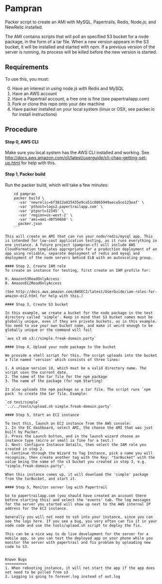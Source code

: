 Pampran
=======

Packer script to create an AMI with MySQL, Papertrails, Redis, Node.js, and NewRelic installed.

The AMI contains scripts that will poll an specified S3 bucket for a node package, in the form of a tar file. When a new version appears in the S3 bucket, it will be installed and started with npm. If a previous version of the server is running, its process will be killed before the new version is started.

Requirements
------------
To use this, you must:

0. Have an interest in using node.js with Redis and MySQL
0. Have an AWS account
0. Have a Papertrail account, a free one is fine (see papertrailapp.com)
0. Fork or clone this repo onto your dev machine
0. Have packer installed on your local system (linux or OSX, see packer.io for install instructions)

Procedure
---------
#### Step 0, AWS CLI

Make sure you local system has the AWS CLI installed and working. See http://docs.aws.amazon.com/cli/latest/userguide/cli-chap-getting-set-up.html for help with this.

#### Step 1, Packer build
Run the packer build, which will take a few minutes:

```
    cd pampran
    packer build \
      -var 'newrelic=bf3822a825435e9ca51c0865949aeca5ce123eaf' \
      -var 'pthost=logs2.papertrailapp.com' \
      -var 'ptport=12345' \
      -var 'region=us-west-2' \
      -var 'ami=ami-d0f506b0' \
      packer.json
    ```

This will create an AMI that can run your node/redis/mysql app. This is intended for low-cost application testing, as it runs everything in one instance. A future project (pampran-cf) will include AWS CloudFormation templates appropriate for a production deployment of an app using reliable, separate deployment of redis and mysql and deployment of the node servers behind ELB with an autoscaling group.

#### Step 2, Create IAM role
To create an instance for testing, first create an IAM profile for:

0. AmazonS3ReadOnlyAccess
0. AmazonEC2ReadOnlyAccess

(See http://docs.aws.amazon.com/AWSEC2/latest/UserGuide/iam-roles-for-amazon-ec2.html for help with this.)

#### Step 3, Create S3 bucket

In this example, we create a bucket for the node package in the test directory called 'simple'. Keep in mind that S3 bucket names must be globally unique, even if they are private buckets, as in this example. You need to use your own bucket name, and make it weird enough to be globally unique or the command will fail

`aws s3 mb s3://simple.freak-domain.party`

#### Step 4, Upload your node package to the bucket

We provide a shell script for this. The script uploads into the bucket a file named 'version' which consists of three lines:

1. A unique version id, which must be a valid directory name. The script uses the current date.
2. The name of the tar file for the npm package
3. The name of the package (for npm Starting)

It also uploads the npm package as a tar file. The script runs `npm pack` to create the tar file. Example:

`cd test/simple`
`../../tools/upload.sh simple.freak-domain.party`

#### Step 5, Start an EC2 instance

To test this, launch an EC2 instance from the AWS console:
1. In the EC dashboard, select AMI, the choose the AMI that was just built by Packer.
2. Press the Launch button, and in the launch wizard choose an instance type (micro or small is fine for a test.)
3. Next: Configure Instance Details, then select the IAM role you created in step 2.
4. Continue through the Wizard to Tag Instance, pick a name you will recognize, then create another tag with the Key: "tarBucket" with the value being the name of the s3 bucket you created in step 3, e.g. "simple.freak-domain.party".

When this instance comes up, it will download the 'simple' package from the tarBucket, and start it.

#### Step 5, Monitor server log with Papertrail

Go to papertrailapp.com (you should have created an account there before starting this) and select the 'events' tab. The log messages for the server you started will show up next to the AWS internal IP address for the EC2 instance.

Generally you will not need to ssh into your instance, since you can see the logs here. If you see a bug, you very often can fix it in your node code and use the tools/upload.sh script to deploy the fix.

This can be a nice way to do live development for the server for a mobile app, so you can test the deployed app on your phone while you monitor the server with papertrail and fix problem by uploading new code to S3.


Known Bugs
==========
1. When rebooting instance, it will not start the app if the app does not need to be pulled from s3
2. Logging is going to forever.log instead of out.log
